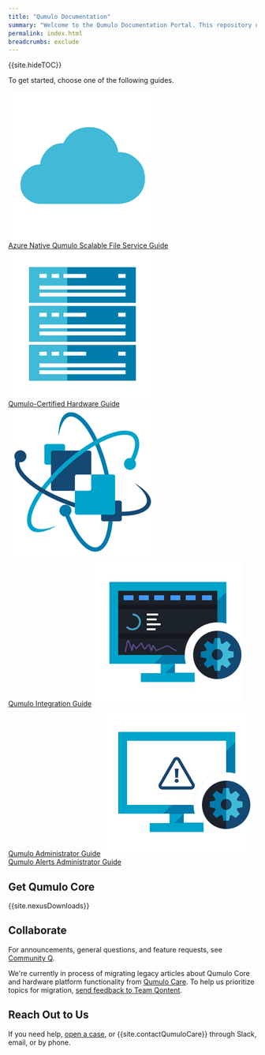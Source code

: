 ```yaml
---
title: "Qumulo Documentation"
summary: "Welcome to the Qumulo Documentation Portal. This repository uses <a href='https://www.writethedocs.org/guide/docs-as-code/'>docs-as-code principles</a> to provide guidance about working with Qumulo."
permalink: index.html
breadcrumbs: exclude
---
```


{{site.hideTOC}}

To get started, choose one of the following guides.



<div class="landing-page-buttons">
  <span class="guide-button">
    <a class="multilink" href="azure-guide/">
      <picture>
        <source type="image/webp" srcset="images/azure-guide.webp">
        <source type="image/png" srcset="images/azure-guide.png">
        <img src="images/azure-guide.png" alt="Azure Native Qumulo Scalable File Service Guide" class="landing-page-icon" width="301" height="301">
      </picture><br>Azure Native Qumulo Scalable File Service Guide</a>
  </span>

  <span class="guide-button">
    <a class="multilink" href="hardware-guide/">
      <picture>
        <source type="image/webp" srcset="images/hardware-guide.webp" width="301" height="301">
        <source type="image/png" srcset="images/hardware-guide.png" width="301" height="301">
        <img src="images/hardware-guide.png" alt="Qumulo-Certified Hardware Guide" class="landing-page-icon" width="301" height="301">
      </picture><br>Qumulo-Certified Hardware Guide</a>
  </span>

  <span class="guide-button">
    <a class="multilink" href="integration-guide/">
      <picture>
        <source type="image/webp" srcset="images/qumulo-integration-guide.webp">
        <source type="image/png" srcset="images/qumulo-integration-guide.png">
        <img src="images/qumulo-integration-guide.png" alt="Qumulo Integration Guide" class="landing-page-icon" width="301" height="301">
      </picture><br>Qumulo Integration Guide</a>
  </span>

  <span class="guide-button">
    <a class="multilink" href="administrator-guide/">
      <picture>
        <source type="image/webp" srcset="images/administrator-guide.webp">
        <source type="image/png" srcset="images/administrator-guide.png">
        <img src="images/administrator-guide.png" alt="Qumulo Administrator Guide" class="landing-page-icon" width="301" height="301">
      </picture><br>Qumulo Administrator Guide</a>
  </span>

  <span class="guide-button">
    <a class="multilink" href="qumulo-alerts-guide/">
      <picture>
        <source type="image/webp" srcset="images/qumulo-alerts-guide.webp">
        <source type="image/png" srcset="images/qumulo-alerts-guide.png">
        <img src="images/qumulo-alerts-guide.png" alt="Qumulo Alerts Administrator Guide" class="landing-page-icon" width="301" height="301">
      </picture><br>Qumulo Alerts Administrator Guide</a>
  </span>
</div>

## Get Qumulo Core
{{site.nexusDownloads}}

## Collaborate
For announcements, general questions, and feature requests, see [Community Q](https://care.qumulo.com/hc/en-us/community/topics).

We're currently in process of migrating legacy articles about Qumulo Core and hardware platform functionality from [Qumulo Care](https://care.qumulo.com/hc/en-us). To help us prioritize topics for migration, <a href="#" onclick="javascript:window.location='mailto:&#113;&#111;&#110;&#116;&#101;&#110;&#116;&#045;&#102;&#101;&#101;&#100;&#098;&#097;&#099;&#107;&#064;&#113;&#117;&#109;&#117;&#108;&#111;&#046;&#099;&#111;&#109;?subject=Feedback%20about%20docs.qumulo.com&body=Page%20URL: ' + window.location;">send feedback to Team Qontent</a>.


## Reach Out to Us
If you need help, [open a case](https://care.qumulo.com/hc/en-us/requests/new), or {{site.contactQumuloCare}} through Slack, email, or by phone.
